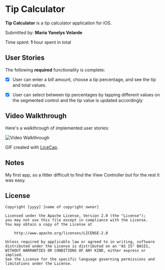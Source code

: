 # Tip Calculator

**Tip Calculator** is a tip calculator application for iOS.

Submitted by: **Maria Yanelys Velarde**

Time spent: **1** hour spent in total

## User Stories

The following **required** functionality is complete:

* [X] User can enter a bill amount, choose a tip percentage, and see the tip and total values.
* [X] User can select between tip percentages by tapping different values on the segmented control and the tip value is updated accordingly


## Video Walkthrough

Here's a walkthrough of implemented user stories:

<img src=https://user-images.githubusercontent.com/95549729/144730317-c289700c-939b-4594-9332-2adac5ca6803.mp4 title='Video Walkthrough' width='' alt='Video Walkthrough' />

GIF created with [LiceCap](http://www.cockos.com/licecap/).

## Notes

My first app, so a littler difficult to find the View Controller but for the rest it was easy.

## License

    Copyright [yyyy] [name of copyright owner]

    Licensed under the Apache License, Version 2.0 (the "License");
    you may not use this file except in compliance with the License.
    You may obtain a copy of the License at

        http://www.apache.org/licenses/LICENSE-2.0

    Unless required by applicable law or agreed to in writing, software
    distributed under the License is distributed on an "AS IS" BASIS,
    WITHOUT WARRANTIES OR CONDITIONS OF ANY KIND, either express or implied.
    See the License for the specific language governing permissions and
    limitations under the License.

